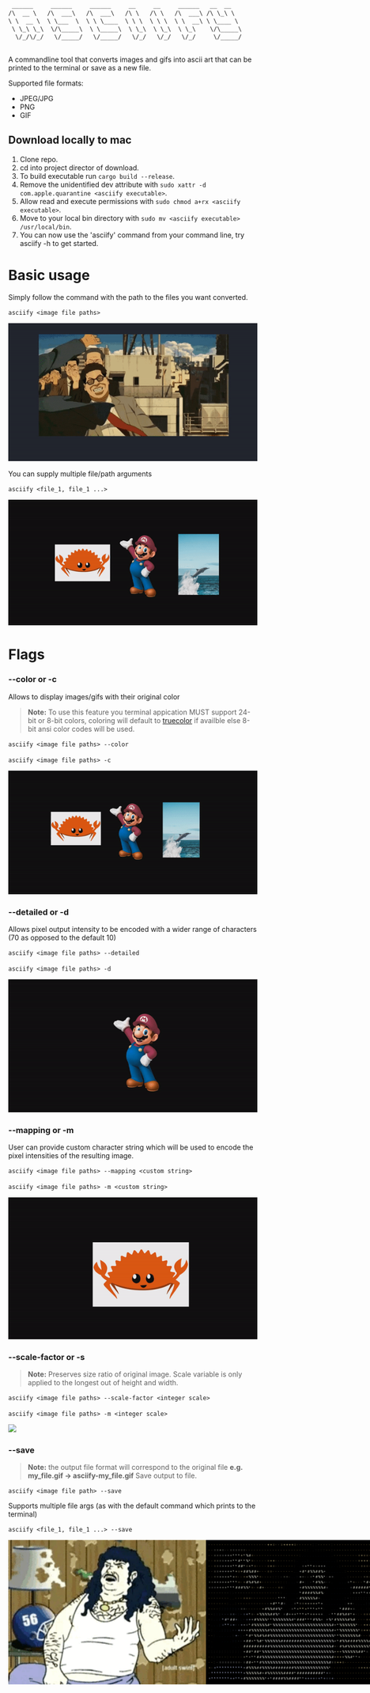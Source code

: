 ``` 
 ______     ______     ______     __     __     ______   __  __    
/\  __ \   /\  ___\   /\  ___\   /\ \   /\ \   /\  ___\ /\ \_\ \   
\ \  __ \  \ \___  \  \ \ \____  \ \ \  \ \ \  \ \  __\ \ \____ \  
 \ \_\ \_\  \/\_____\  \ \_____\  \ \_\  \ \_\  \ \_\    \/\_____\ 
  \/_/\/_/   \/_____/   \/_____/   \/_/   \/_/   \/_/     \/_____/ 
                                                                   
 ```

A commandline tool that converts images and gifs into ascii art that can be printed to the 
terminal or save as a new file. 

Supported file formats:
* JPEG/JPG
* PNG
* GIF

## Download locally to mac

1. Clone repo.
2. cd into project director of download. 
3. To build executable run `cargo build --release`.
4. Remove the unidentified dev attribute with `sudo xattr -d com.apple.quarantine <asciify executable>`.
5. Allow read and execute permissions with `sudo chmod a+rx <asciify executable>`.
6. Move to your local bin directory with `sudo mv <asciify executable> /usr/local/bin`.
5. You can now use the 'asciify' command from your command line, try asciify -h to get started.

# Basic usage
Simply follow the command with the path to the files you want converted.
```
asciify <image file paths>
```

<img src="assets/demo/default_gif_use.gif">

You can supply multiple file/path arguments
```
asciify <file_1, file_1 ...>
```

<img src="assets/demo/default_use.gif">

# Flags

### --color or -c
Allows to display images/gifs with their original color
> **Note:** To use this feature you terminal appication MUST support 24-bit or 8-bit colors, coloring will default to
> [truecolor](https://gist.github.com/CMCDragonkai/146100155ecd79c7dac19a9e23e6a362) if availble else 8-bit ansi color
> codes will be used.
```
asciify <image file paths> --color

asciify <image file paths> -c
```

<img src="assets/demo/color_use.gif">

### --detailed or -d
Allows pixel output intensity to be encoded with a wider range of characters (70 as opposed to the default 10)
```
asciify <image file paths> --detailed

asciify <image file paths> -d
```

<img src="assets/demo/detail_flag.gif">

### --mapping or -m
User can provide custom character string which will be used to encode the pixel intensities of the resulting image.
```
asciify <image file paths> --mapping <custom string>

asciify <image file paths> -m <custom string>
```

<img src="assets/demo/mapping_flag.gif">

### --scale-factor or -s
> **Note:** Preserves size ratio of original image. Scale variable is only applied to the longest 
> out of height and width.
```
asciify <image file paths> --scale-factor <integer scale>

asciify <image file paths> -m <integer scale>
```

<img src="assets/demo/scale_flag.gif">

### --save
>**Note:** the output file format will correspond to the original file
> **e.g. my_file.gif -> asciify-my_file.gif**
Save output to file.
```
asciify <image file path> --save
```
Supports multiple file args (as with the default command which prints to the terminal)
```
asciify <file_1, file_1 ...> --save
```
<div style="display: flex; width:800px">
    <img style="width: 50%" src="assets/aqua_carl.gif">
    <img style="width: 50%" src="assets/demo/asciify-aqua_carl.gif">
</div>